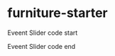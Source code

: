 # furniture-starter

Eveent Slider code start
<!-- import React, { useEffect, useRef, useState } from 'react';
import { Swiper, SwiperSlide } from 'swiper/react';
import { EffectCoverflow, Pagination } from 'swiper/core';
import 'swiper/swiper-bundle.css';
import 'swiper/css/effect-coverflow';
import 'swiper/css/pagination';
import 'swiper/css/navigation';
import styled from 'styled-components';
import { Autoplay, Navigation } from 'swiper';
import image1 from "../assets/events/01.jpeg"
import image2 from "../assets/events/17.jpeg"
import image3 from "../assets/events/03.jpeg"
import image4 from "../assets/events/07.jpeg"
import image5 from "../assets/events/16.jpeg"
import image6 from "../assets/events/13.jpeg"

import {motion} from "framer-motion"

const videos = [
  { source: image1,text:'infinia'},
  { source: image2,text:'infinia' },
  { source: image3,text:'infinia' },
  { source: image4,text:'infinia' },
  { source: image5,text:'infinia' },
  { source: image6,text:'infinia' },
];

export default function Event() {
  const [swiper, setSwiper] = useState(null);
  const videoRefs = useRef([]);
  const [imagehandler, setImagehandler] = useState(false)

const handleimage = () => {
setImagehandler((prev)=> !prev)
}
 
  // const handleSlideChange = () => {
  //   if (swiper) {
  //     swiper.slides.forEach((slide, index) => {
  //       const video = videoRefs.current[index];
  //       if (swiper.activeIndex === index) {
  //         video.play();
  //       } else {
  //         video.pause();
  //       }
  //     });
  //   }
  // };

  // useEffect(()=> {
  //   handleSlideChange()
  // },[swiper])



  return (
    <DIV>
      <h1 className='title text-center lg:mt-4'>Events</h1>
      <Swiper
  effect={'coverflow'}
  grabCursor={true}
  centeredSlides={true}
  slidesPerView={'auto'}
  coverflowEffect={{
    rotate: 50,
    stretch: 0,
    depth: 100,
    modifier: 1,
    slideShadows: true,
  }}
  pagination={true}
  modules={[EffectCoverflow, Autoplay, Pagination, Navigation]}
  className="mySwiper imageSlider"
  initialSlide={1}
  navigation
  autoplay={{ delay: 3000 }} // Autoplay should be an object with delay property
  loop={true} // Enable infinite loop
  onSwiper={setSwiper}
>

        {videos.map((item, index) => (
          <SwiperSlide className='slider text-center text-center' key={index} >
            <img
            className='image_item absolute '
              // ref={(el) => (videoRefs.current[index] = el)}
              // autoPlay
              // loop
              // muted
              // preload="auto"
              src={item.source}
              onMouseEnter={handleimage}
            />
            <h2 className='relative top-[87%] bg-gray-700 bg-opacity-50 text-4xl z-40 text-white'>{item.text}</h2>
          </SwiperSlide>
        ))}
      </Swiper>
    </DIV>
  );
}

const DIV = styled.div`

.swiper-slide-shadow-left{
  /* opacity:0; */
  display:none
}
.swiper-slide-shadow-right{
  /* opacity:0; */
  display:none
}
  .swiper {
    width: 100%;
    padding-top: 50px;
    padding-bottom: 50px;
  }

  .swiper-slide {
    background-position: center;
    background-size: cover;
    width: 500px;
    height: 282px;
  }

.image_item {
    display: block;
    width: 100%;
    height: 100%;
    object-fit: cover;
  }
.image_item:hover {
    /* border: 1px dotted red; */
  }
 
/* .imageSlider{
  object-fit: cover;
} */
/* image Slider start */
.imageSlider .swiper-pagination-bullet {
  background: #23262f;
}

.imageSlider .swiper-button-prev,
.imageSlider .swiper-button-next {
  background: #23262f;
  box-shadow: 0px 4px 10px rgba(15, 27, 51, 0.1);
  top: 50%;
  width: 50px;
  height: 50px;
  border-radius: 50%;
  z-index: 20;
}

.imageSlider .swiper-button-prev:hover,
.imageSlider .swiper-button-next:hover,
.swiper-button-prev:hover,
.swiper-button-next:hover {
  background: #286f6c;
  transition: all 0.25s ease-in-out;
}

.imageSlider .swiper-button-prev {
  left: 4%;
}
.imageSlider .swiper-button-next {
  right: 4%;
}

.imageSlider .swiper-button-prev:after,
.imageSlider .swiper-button-next:after,
.swiper-button-prev:after,
 .swiper-button-next:after {
  font-size: 16px;
  color: white;
}

.imageSlider .swiper-pagination {
  bottom: 20px;
}
.swiper-button-prev,
.swiper-button-next {
  background: #23262f;
  box-shadow: 0px 4px 10px rgba(15, 27, 51, 0.1);
  top: 85%;
  width: 50px;
  height: 50px;
  border-radius: 50%;
  z-index: 20;
}

@media (max-width: 950px) {
  .imageSlider{
    margin-top: -20px;
    margin-bottom: 50px;
  }
  
}  

 @media (min-width: 500px) and (max-width: 684px) {
  .site_Address{
    width: 100%;
    padding-left: 5px;
    padding-right: 5px;
  }
  
  .imageSlider .swiper-pagination {
    bottom: 220px;
  }
  .imageSlider .swiper-button-prev {
    top: 50%;
  }
  .imageSlider .swiper-button-next {
    top: 50% 
  }
  .imageSlider .swiper-pagination-bullet {
  background: #23262f;
  margin-top: 50px;
}
.imageSlider .swiper-button-prev,
.imageSlider .swiper-button-next {
 /* background: pink; */
  width: 40px;
  height: 40px;
  border-radius: 50%;

}
 
} 
  @media (min-width: 300px) and (max-width: 399px) {
.my_logo{
  height: 8px;
}
.slider{
  height: auto;
  /* border: 2px solid red; */
  padding: 5px;
  width: 100%;

    }
    .productSlider .swiper-button-prev {
     margin-left: -60px;
     margin-top: 15px;
      height: 20px;
 width: 20px;
    }
    .productSlider .swiper-button-next {
     margin-left: -60px;
     margin-top: 15px;
     height: 20px;
     width: 20px;
    } 
.imageSlider .swiper-pagination-bullet {
  background: #23262f;
  margin-top: 50px;
}
.imageSlider .swiper-button-prev,
.imageSlider .swiper-button-next {
 /* background: pink; */
  width: 40px;
  height: 40px;
  border-radius: 50%;

}
  }
`; -->

Eveent Slider code end
